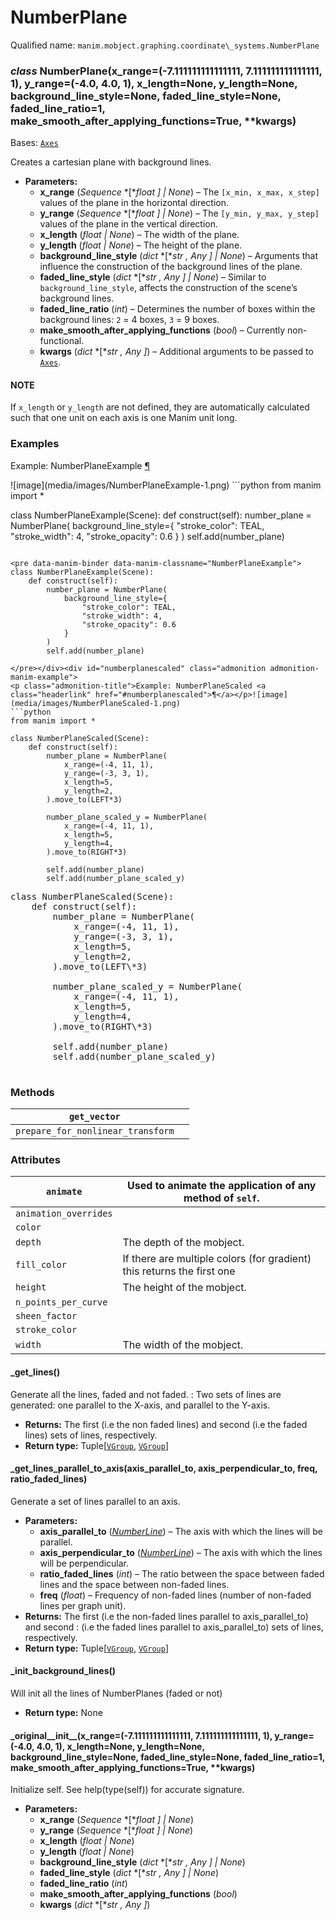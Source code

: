 # NumberPlane

Qualified name: `manim.mobject.graphing.coordinate\_systems.NumberPlane`

### *class* NumberPlane(x_range=(-7.111111111111111, 7.111111111111111, 1), y_range=(-4.0, 4.0, 1), x_length=None, y_length=None, background_line_style=None, faded_line_style=None, faded_line_ratio=1, make_smooth_after_applying_functions=True, \*\*kwargs)

Bases: [`Axes`](manim.mobject.graphing.coordinate_systems.Axes.md#manim.mobject.graphing.coordinate_systems.Axes)

Creates a cartesian plane with background lines.

* **Parameters:**
  * **x_range** (*Sequence* *[**float* *]*  *|* *None*) – The `[x_min, x_max, x_step]` values of the plane in the horizontal direction.
  * **y_range** (*Sequence* *[**float* *]*  *|* *None*) – The `[y_min, y_max, y_step]` values of the plane in the vertical direction.
  * **x_length** (*float* *|* *None*) – The width of the plane.
  * **y_length** (*float* *|* *None*) – The height of the plane.
  * **background_line_style** (*dict* *[**str* *,* *Any* *]*  *|* *None*) – Arguments that influence the construction of the background lines of the plane.
  * **faded_line_style** (*dict* *[**str* *,* *Any* *]*  *|* *None*) – Similar to `background_line_style`, affects the construction of the scene’s background lines.
  * **faded_line_ratio** (*int*) – Determines the number of boxes within the background lines: `2` = 4 boxes, `3` = 9 boxes.
  * **make_smooth_after_applying_functions** (*bool*) – Currently non-functional.
  * **kwargs** (*dict* *[**str* *,* *Any* *]*) – Additional arguments to be passed to [`Axes`](manim.mobject.graphing.coordinate_systems.Axes.md#manim.mobject.graphing.coordinate_systems.Axes).

#### NOTE
If `x_length` or `y_length` are not defined, they are automatically calculated such that
one unit on each axis is one Manim unit long.

### Examples

<div id="numberplaneexample" class="admonition admonition-manim-example">
<p class="admonition-title">Example: NumberPlaneExample <a class="headerlink" href="#numberplaneexample">¶</a></p>![image](media/images/NumberPlaneExample-1.png)
```python
from manim import *

class NumberPlaneExample(Scene):
    def construct(self):
        number_plane = NumberPlane(
            background_line_style={
                "stroke_color": TEAL,
                "stroke_width": 4,
                "stroke_opacity": 0.6
            }
        )
        self.add(number_plane)
```

<pre data-manim-binder data-manim-classname="NumberPlaneExample">
class NumberPlaneExample(Scene):
    def construct(self):
        number_plane = NumberPlane(
            background_line_style={
                "stroke_color": TEAL,
                "stroke_width": 4,
                "stroke_opacity": 0.6
            }
        )
        self.add(number_plane)

</pre></div><div id="numberplanescaled" class="admonition admonition-manim-example">
<p class="admonition-title">Example: NumberPlaneScaled <a class="headerlink" href="#numberplanescaled">¶</a></p>![image](media/images/NumberPlaneScaled-1.png)
```python
from manim import *

class NumberPlaneScaled(Scene):
    def construct(self):
        number_plane = NumberPlane(
            x_range=(-4, 11, 1),
            y_range=(-3, 3, 1),
            x_length=5,
            y_length=2,
        ).move_to(LEFT*3)

        number_plane_scaled_y = NumberPlane(
            x_range=(-4, 11, 1),
            x_length=5,
            y_length=4,
        ).move_to(RIGHT*3)

        self.add(number_plane)
        self.add(number_plane_scaled_y)
```

<pre data-manim-binder data-manim-classname="NumberPlaneScaled">
class NumberPlaneScaled(Scene):
    def construct(self):
        number_plane = NumberPlane(
            x_range=(-4, 11, 1),
            y_range=(-3, 3, 1),
            x_length=5,
            y_length=2,
        ).move_to(LEFT\*3)

        number_plane_scaled_y = NumberPlane(
            x_range=(-4, 11, 1),
            x_length=5,
            y_length=4,
        ).move_to(RIGHT\*3)

        self.add(number_plane)
        self.add(number_plane_scaled_y)

</pre></div>

### Methods

| `get_vector`                      |    |
|-----------------------------------|----|
| `prepare_for_nonlinear_transform` |    |

### Attributes

| `animate`             | Used to animate the application of any method of `self`.               |
|-----------------------|------------------------------------------------------------------------|
| `animation_overrides` |                                                                        |
| `color`               |                                                                        |
| `depth`               | The depth of the mobject.                                              |
| `fill_color`          | If there are multiple colors (for gradient) this returns the first one |
| `height`              | The height of the mobject.                                             |
| `n_points_per_curve`  |                                                                        |
| `sheen_factor`        |                                                                        |
| `stroke_color`        |                                                                        |
| `width`               | The width of the mobject.                                              |

#### \_get_lines()

Generate all the lines, faded and not faded.
: Two sets of lines are generated: one parallel to the X-axis, and parallel to the Y-axis.

* **Returns:**
  The first (i.e the non faded lines) and second (i.e the faded lines) sets of lines, respectively.
* **Return type:**
  Tuple[[`VGroup`](manim.mobject.types.vectorized_mobject.VGroup.md#manim.mobject.types.vectorized_mobject.VGroup), [`VGroup`](manim.mobject.types.vectorized_mobject.VGroup.md#manim.mobject.types.vectorized_mobject.VGroup)]

#### \_get_lines_parallel_to_axis(axis_parallel_to, axis_perpendicular_to, freq, ratio_faded_lines)

Generate a set of lines parallel to an axis.

* **Parameters:**
  * **axis_parallel_to** ([*NumberLine*](manim.mobject.graphing.number_line.NumberLine.md#manim.mobject.graphing.number_line.NumberLine)) – The axis with which the lines will be parallel.
  * **axis_perpendicular_to** ([*NumberLine*](manim.mobject.graphing.number_line.NumberLine.md#manim.mobject.graphing.number_line.NumberLine)) – The axis with which the lines will be perpendicular.
  * **ratio_faded_lines** (*int*) – The ratio between the space between faded lines and the space between non-faded lines.
  * **freq** (*float*) – Frequency of non-faded lines (number of non-faded lines per graph unit).
* **Returns:**
  The first (i.e the non-faded lines parallel to axis_parallel_to) and second
  : (i.e the faded lines parallel to axis_parallel_to) sets of lines, respectively.
* **Return type:**
  Tuple[[`VGroup`](manim.mobject.types.vectorized_mobject.VGroup.md#manim.mobject.types.vectorized_mobject.VGroup), [`VGroup`](manim.mobject.types.vectorized_mobject.VGroup.md#manim.mobject.types.vectorized_mobject.VGroup)]

#### \_init_background_lines()

Will init all the lines of NumberPlanes (faded or not)

* **Return type:**
  None

#### \_original_\_init_\_(x_range=(-7.111111111111111, 7.111111111111111, 1), y_range=(-4.0, 4.0, 1), x_length=None, y_length=None, background_line_style=None, faded_line_style=None, faded_line_ratio=1, make_smooth_after_applying_functions=True, \*\*kwargs)

Initialize self.  See help(type(self)) for accurate signature.

* **Parameters:**
  * **x_range** (*Sequence* *[**float* *]*  *|* *None*)
  * **y_range** (*Sequence* *[**float* *]*  *|* *None*)
  * **x_length** (*float* *|* *None*)
  * **y_length** (*float* *|* *None*)
  * **background_line_style** (*dict* *[**str* *,* *Any* *]*  *|* *None*)
  * **faded_line_style** (*dict* *[**str* *,* *Any* *]*  *|* *None*)
  * **faded_line_ratio** (*int*)
  * **make_smooth_after_applying_functions** (*bool*)
  * **kwargs** (*dict* *[**str* *,* *Any* *]*)
